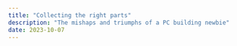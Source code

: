 ```yaml
---
title: "Collecting the right parts" 
description: "The mishaps and triumphs of a PC building newbie"
date: 2023-10-07
---
```

